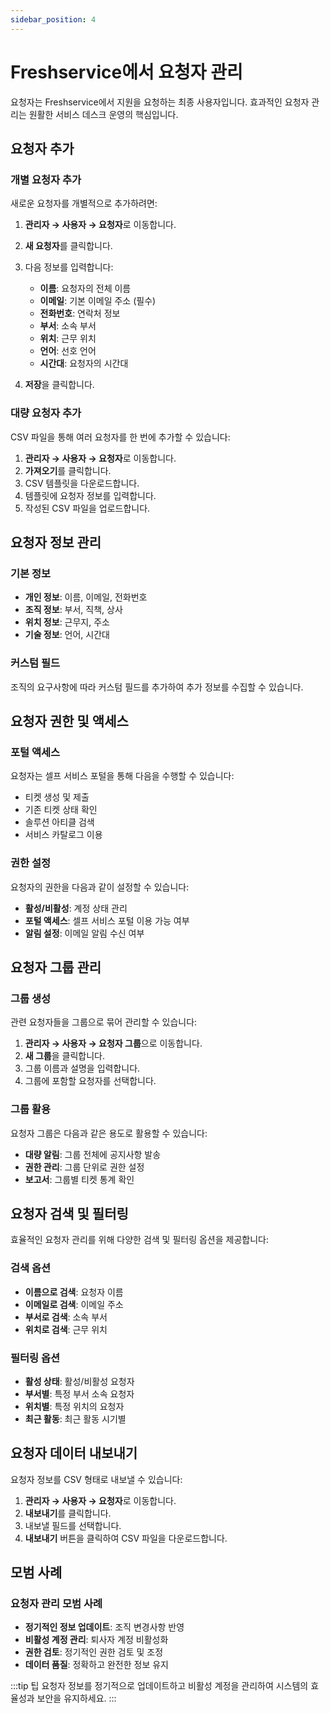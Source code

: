 ```yaml
---
sidebar_position: 4
---
```


# Freshservice에서 요청자 관리

요청자는 Freshservice에서 지원을 요청하는 최종 사용자입니다. 효과적인 요청자 관리는 원활한 서비스 데스크 운영의 핵심입니다.

## 요청자 추가

### 개별 요청자 추가

새로운 요청자를 개별적으로 추가하려면:

1. **관리자 → 사용자 → 요청자**로 이동합니다.
2. **새 요청자**를 클릭합니다.
3. 다음 정보를 입력합니다:
   - **이름**: 요청자의 전체 이름
   - **이메일**: 기본 이메일 주소 (필수)
   - **전화번호**: 연락처 정보
   - **부서**: 소속 부서
   - **위치**: 근무 위치
   - **언어**: 선호 언어
   - **시간대**: 요청자의 시간대

4. **저장**을 클릭합니다.

### 대량 요청자 추가

CSV 파일을 통해 여러 요청자를 한 번에 추가할 수 있습니다:

1. **관리자 → 사용자 → 요청자**로 이동합니다.
2. **가져오기**를 클릭합니다.
3. CSV 템플릿을 다운로드합니다.
4. 템플릿에 요청자 정보를 입력합니다.
5. 작성된 CSV 파일을 업로드합니다.

## 요청자 정보 관리

### 기본 정보
- **개인 정보**: 이름, 이메일, 전화번호
- **조직 정보**: 부서, 직책, 상사
- **위치 정보**: 근무지, 주소
- **기술 정보**: 언어, 시간대

### 커스텀 필드
조직의 요구사항에 따라 커스텀 필드를 추가하여 추가 정보를 수집할 수 있습니다.

## 요청자 권한 및 액세스

### 포털 액세스
요청자는 셀프 서비스 포털을 통해 다음을 수행할 수 있습니다:
- 티켓 생성 및 제출
- 기존 티켓 상태 확인
- 솔루션 아티클 검색
- 서비스 카탈로그 이용

### 권한 설정
요청자의 권한을 다음과 같이 설정할 수 있습니다:
- **활성/비활성**: 계정 상태 관리
- **포털 액세스**: 셀프 서비스 포털 이용 가능 여부
- **알림 설정**: 이메일 알림 수신 여부

## 요청자 그룹 관리

### 그룹 생성
관련 요청자들을 그룹으로 묶어 관리할 수 있습니다:

1. **관리자 → 사용자 → 요청자 그룹**으로 이동합니다.
2. **새 그룹**을 클릭합니다.
3. 그룹 이름과 설명을 입력합니다.
4. 그룹에 포함할 요청자를 선택합니다.

### 그룹 활용
요청자 그룹은 다음과 같은 용도로 활용할 수 있습니다:
- **대량 알림**: 그룹 전체에 공지사항 발송
- **권한 관리**: 그룹 단위로 권한 설정
- **보고서**: 그룹별 티켓 통계 확인

## 요청자 검색 및 필터링

효율적인 요청자 관리를 위해 다양한 검색 및 필터링 옵션을 제공합니다:

### 검색 옵션
- **이름으로 검색**: 요청자 이름
- **이메일로 검색**: 이메일 주소
- **부서로 검색**: 소속 부서
- **위치로 검색**: 근무 위치

### 필터링 옵션
- **활성 상태**: 활성/비활성 요청자
- **부서별**: 특정 부서 소속 요청자
- **위치별**: 특정 위치의 요청자
- **최근 활동**: 최근 활동 시기별

## 요청자 데이터 내보내기

요청자 정보를 CSV 형태로 내보낼 수 있습니다:

1. **관리자 → 사용자 → 요청자**로 이동합니다.
2. **내보내기**를 클릭합니다.
3. 내보낼 필드를 선택합니다.
4. **내보내기** 버튼을 클릭하여 CSV 파일을 다운로드합니다.

## 모범 사례

### 요청자 관리 모범 사례
- **정기적인 정보 업데이트**: 조직 변경사항 반영
- **비활성 계정 관리**: 퇴사자 계정 비활성화
- **권한 검토**: 정기적인 권한 검토 및 조정
- **데이터 품질**: 정확하고 완전한 정보 유지

:::tip 팁
요청자 정보를 정기적으로 업데이트하고 비활성 계정을 관리하여 시스템의 효율성과 보안을 유지하세요.
:::